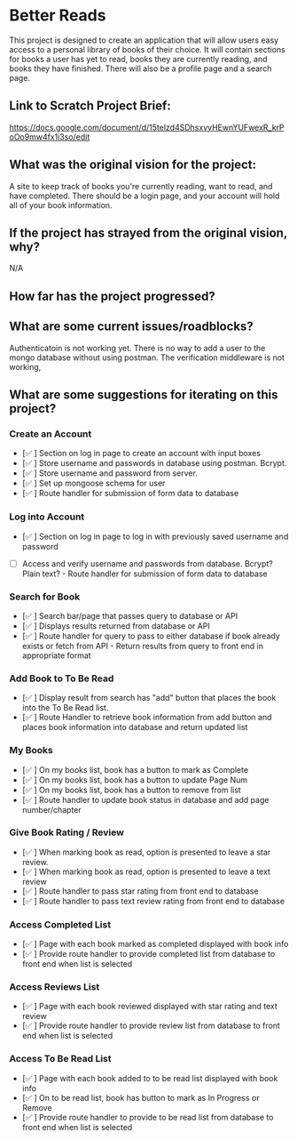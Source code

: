 # Better Reads

This project is designed to create an application that will allow users easy access to a personal library of books of their choice. It will contain sections for books a user has yet to read, books they are currently reading, and books they have finished. There will also be a profile page and a search page.

## Link to Scratch Project Brief:

https://docs.google.com/document/d/15telzd4SDhsxvyHEwnYUFwexR_krPoOo9mw4fx1i3so/edit

## What was the original vision for the project:

A site to keep track of books you're currently reading, want to read, and have completed. There should be a login page, and your account will hold all of your book information.

## If the project has strayed from the original vision, why?

N/A

## How far has the project progressed?

## What are some current issues/roadblocks?

Authenticatoin is not working yet. There is no way to add a user to the mongo database without using postman. The verification middleware is not working,

## What are some suggestions for iterating on this project?

### Create an Account

- [✅ ] Section on log in page to create an account with input boxes
- [✅ ] Store username and passwords in database using postman. Bcrypt.
- [✅ ] Store username and password from server.
- [✅ ] Set up mongoose schema for user
- [✅ ] Route handler for submission of form data to database

### Log into Account

- [✅ ] Section on log in page to log in with previously saved username and password
- [ ] Access and verify username and passwords from database. Bcrypt? Plain text? - Route handler for submission of form data to database

### Search for Book

- [✅ ] Search bar/page that passes query to database or API
- [✅ ] Displays results returned from database or API
- [✅ ] Route handler for query to pass to either database if book already exists or fetch from API - Return results from query to front end in appropriate format

### Add Book to To Be Read

- [✅ ] Display result from search has "add" button that places the book into the To Be Read list.
- [✅ ] Route Handler to retrieve book information from add button and places book information into database and return updated list

### My Books

- [✅ ] On my books list, book has a button to mark as Complete
- [✅ ] On my books list, book has a button to update Page Num
- [✅ ] On my books list, book has a button to remove from list
- [✅ ] Route handler to update book status in database and add page number/chapter

### Give Book Rating / Review

- [✅ ] When marking book as read, option is presented to leave a star review.
- [✅ ] When marking book as read, option is presented to leave a text review
- [✅ ] Route handler to pass star rating from front end to database
- [✅ ] Route handler to pass text review rating from front end to database

### Access Completed List

- [✅ ] Page with each book marked as completed displayed with book info
- [✅ ] Provide route handler to provide completed list from database to front end when list is selected

### Access Reviews List

- [✅ ] Page with each book reviewed displayed with star rating and text review
- [✅ ] Provide route handler to provide review list from database to front end when list is selected

### Access To Be Read List

- [✅ ] Page with each book added to to be read list displayed with book info
- [✅ ] On to be read list, book has button to mark as In Progress or Remove
- [✅ ] Provide route handler to provide to be read list from database to front end when list is selected
